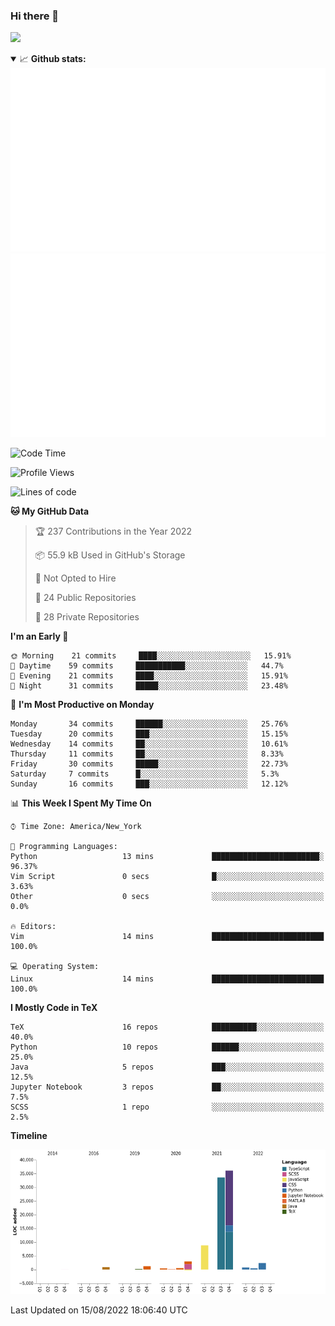 ### Hi there 👋
 <!--<a href=""><img src="https://img.shields.io/badge/gmail-%23D14836.svg?&style=for-the-badge&logo=gmail&logoColor=white"/></a>-->
 <a href="https://twitter.com/shahanM"><img src="https://img.shields.io/badge/twitter-%231DA1F2.svg?&style=for-the-badge&logo=twitter&logoColor=white"/></a>
 <!--<a href=""><img src="https://img.shields.io/badge/linkedin-%230077B5.svg?&style=for-the-badge&logo=linkedin&logoColor=white"/></a>-->
<details open>
  <summary>📈 <b>Github stats:</b></summary>
  <img src="https://raw.githubusercontent.com/ShahanM/stats-github/master/generated/overview.svg#gh-dark-mode-only" />
  <!--![](https://raw.githubusercontent.com/username/github-stats/master/generated/overview.svg#gh-light-mode-only)-->
  <img src="https://raw.githubusercontent.com/ShahanM/stats-github/master/generated/languages.svg#gh-dark-mode-only" />
  <!--![](https://raw.githubusercontent.com/username/github-stats/master/generated/languages.svg#gh-light-mode-only)-->
  <!--<img src="https://raw.githubusercontent.com/ShahanM/github-stats/master/generated/overview.svg"/>-->
  <!--<img src="https://raw.githubusercontent.com/ShahanM/github-stats/master/generated/languages.svg"/>-->
</details>


<!--
**ShahanM/ShahanM** is a ✨ _special_ ✨ repository because its `README.md` (this file) appears on your GitHub profile.

Here are some ideas to get you started:

- 🔭 I’m currently working on ...
- 🌱 I’m currently learning ...
- 👯 I’m looking to collaborate on ...
- 🤔 I’m looking for help with ...
- 💬 Ask me about ...
- 📫 How to reach me: ...
- 😄 Pronouns: ...
- ⚡ Fun fact: ...
-->

<!--START_SECTION:waka-->
![Code Time](http://img.shields.io/badge/Code%20Time-519%20hrs%2015%20mins-blue)

![Profile Views](http://img.shields.io/badge/Profile%20Views-0-blue)

![Lines of code](https://img.shields.io/badge/From%20Hello%20World%20I%27ve%20Written-88%20Thousand%20lines%20of%20code-blue)

**🐱 My GitHub Data** 

> 🏆 237 Contributions in the Year 2022
 > 
> 📦 55.9 kB Used in GitHub's Storage 
 > 
> 🚫 Not Opted to Hire
 > 
> 📜 24 Public Repositories 
 > 
> 🔑 28 Private Repositories  
 > 
**I'm an Early 🐤** 

```text
🌞 Morning    21 commits     ████░░░░░░░░░░░░░░░░░░░░░   15.91% 
🌆 Daytime    59 commits     ███████████░░░░░░░░░░░░░░   44.7% 
🌃 Evening    21 commits     ████░░░░░░░░░░░░░░░░░░░░░   15.91% 
🌙 Night      31 commits     █████░░░░░░░░░░░░░░░░░░░░   23.48%

```
📅 **I'm Most Productive on Monday** 

```text
Monday       34 commits     ██████░░░░░░░░░░░░░░░░░░░   25.76% 
Tuesday      20 commits     ███░░░░░░░░░░░░░░░░░░░░░░   15.15% 
Wednesday    14 commits     ██░░░░░░░░░░░░░░░░░░░░░░░   10.61% 
Thursday     11 commits     ██░░░░░░░░░░░░░░░░░░░░░░░   8.33% 
Friday       30 commits     █████░░░░░░░░░░░░░░░░░░░░   22.73% 
Saturday     7 commits      █░░░░░░░░░░░░░░░░░░░░░░░░   5.3% 
Sunday       16 commits     ███░░░░░░░░░░░░░░░░░░░░░░   12.12%

```


📊 **This Week I Spent My Time On** 

```text
⌚︎ Time Zone: America/New_York

💬 Programming Languages: 
Python                   13 mins             ████████████████████████░   96.37% 
Vim Script               0 secs              █░░░░░░░░░░░░░░░░░░░░░░░░   3.63% 
Other                    0 secs              ░░░░░░░░░░░░░░░░░░░░░░░░░   0.0%

🔥 Editors: 
Vim                      14 mins             █████████████████████████   100.0%

💻 Operating System: 
Linux                    14 mins             █████████████████████████   100.0%

```

**I Mostly Code in TeX** 

```text
TeX                      16 repos            ██████████░░░░░░░░░░░░░░░   40.0% 
Python                   10 repos            ██████░░░░░░░░░░░░░░░░░░░   25.0% 
Java                     5 repos             ███░░░░░░░░░░░░░░░░░░░░░░   12.5% 
Jupyter Notebook         3 repos             ██░░░░░░░░░░░░░░░░░░░░░░░   7.5% 
SCSS                     1 repo              ░░░░░░░░░░░░░░░░░░░░░░░░░   2.5%

```


**Timeline**

![Chart not found](https://raw.githubusercontent.com/ShahanM/ShahanM/main/charts/bar_graph.png) 


 Last Updated on 15/08/2022 18:06:40 UTC
<!--END_SECTION:waka-->
